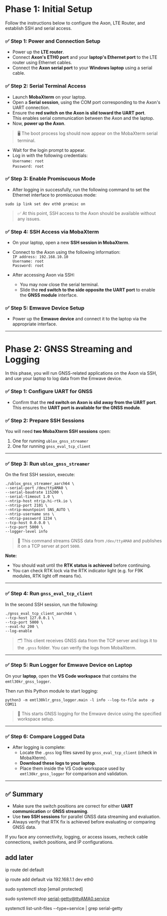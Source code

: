 # Phase 1: Initial Setup

Follow the instructions below to configure the Axon, LTE Router, and establish SSH and serial access.

### ✅ Step 1: Power and Connection Setup

- Power up the **LTE router**.
- Connect **Axon's ETH0 port** and your **laptop's Ethernet port** to the LTE router using Ethernet cables.
- Connect the **Axon serial port** to your **Windows laptop** using a serial cable.

### ✅ Step 2: Serial Terminal Access

- Launch **MobaXterm** on your laptop.
- Open a **Serial session**, using the COM port corresponding to the Axon's UART connection.
- Ensure the **red switch on the Axon is slid toward the UART port**.  
  This enables serial communication between the Axon and the laptop.
- Now, **power up the Axon**.

> 🖥️ The boot process log should now appear on the MobaXterm serial terminal.

- Wait for the login prompt to appear.
- Log in with the following credentials:  
  `Username: root`  
  `Password: root`

### ✅ Step 3: Enable Promiscuous Mode

- After logging in successfully, run the following command to set the Ethernet interface to promiscuous mode:
```
sudo ip link set dev eth0 promisc on
```

> ✅ At this point, SSH access to the Axon should be available without any issues.

### ✅ Step 4: SSH Access via MobaXterm

- On your laptop, open a new **SSH session in MobaXterm**.
- Connect to the Axon using the following information:  
  `IP address: 192.168.10.10`  
  `Username: root`  
  `Password: root`

- After accessing Axon via SSH:
  - You may now close the serial terminal.
  - Slide the **red switch to the side opposite the UART port** to enable the **GNSS module** interface.

### ✅ Step 5: Emwave Device Setup

- Power up the **Emwave device** and connect it to the laptop via the appropriate interface.

---

# Phase 2: GNSS Streaming and Logging

In this phase, you will run GNSS-related applications on the Axon via SSH, and use your laptop to log data from the Emwave device.

### ✅ Step 1: Configure UART for GNSS

- Confirm that the **red switch on Axon is slid away from the UART port**.  
  This ensures the **UART port is available for the GNSS module**.

### ✅ Step 2: Prepare SSH Sessions

You will need **two MobaXterm SSH sessions** open:

1. One for running `ublox_gnss_streamer`  
2. One for running `gnss_eval_tcp_client`

---

### ✅ Step 3: Run `ublox_gnss_streamer`

On the first SSH session, execute:
```
./ublox_gnss_streamer_aarch64 \
--serial-port /dev/ttyAMA0 \
--serial-baudrate 115200 \
--serial-timeout 1.0 \
--ntrip-host ntrip.hi-rtk.io \
--ntrip-port 2101 \
--ntrip-mountpoint SNS_AUTO \
--ntrip-username sns \
--ntrip-password 1234 \
--tcp-host 0.0.0.0 \
--tcp-port 5000 \
--logger-level info
```

> 📡 This command streams GNSS data from `/dev/ttyAMA0` and publishes it on a TCP server at port `5000`.

**Note:**  
- You should wait until the **RTK status is achieved** before continuing.
- You can check RTK lock via the RTK indicator light (e.g. for F9K modules, RTK light off means fix).

---

### ✅ Step 4: Run `gnss_eval_tcp_client`

In the second SSH session, run the following:

```
./gnss_eval_tcp_client_aarch64 \
--tcp-host 127.0.0.1 \
--tcp-port 5000 \
--eval-hz 200 \
--log-enable
```

> 🗂️ This client receives GNSS data from the TCP server and logs it to the `.gnss` folder. You can verify the logs from MobaXterm.

---

### ✅ Step 5: Run Logger for Emwave Device on Laptop

On your **laptop**, open the **VS Code workspace** that contains the `emtl30kr_gnss_logger`.

Then run this Python module to start logging:

```
python3 -m emtl30klr_gnss_logger.main -l info --log-to-file auto -p COM11
```

> 🧪 This starts GNSS logging for the Emwave device using the specified workspace setup.

---

### ✅ Step 6: Compare Logged Data

- After logging is complete:
  - Locate the `.gnss` log files saved by `gnss_eval_tcp_client` (check in MobaXterm).
  - **Download these logs to your laptop**.
  - Place them inside the VS Code workspace used by `emtl30kr_gnss_logger` for comparison and validation.

---

## ✅ Summary

- Make sure the switch positions are correct for either **UART communication** or **GNSS streaming**.
- Use **two SSH sessions** for parallel GNSS data streaming and evaluation.
- Always verify that RTK fix is achieved before evaluating or comparing GNSS data.

If you face any connectivity, logging, or access issues, recheck cable connections, switch positions, and IP configurations.


## add later

ip route del default

ip route add default via 192.168.1.1 dev eth0


sudo systemctl stop [email protected]

sudo systemctl stop serial-getty@ttyAMA0.service

systemctl list-unit-files --type=service | grep serial-getty
